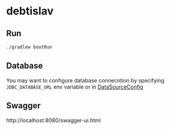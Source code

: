 # debtislav
## Run
```bash
./gradlew bootRun
```
## Database
You may want to configure database connecntion by specifying `JDBC_DATABASE_URL` env variable or in [DataSourceConfig](https://github.com/maxuh14/debtislav/blob/master/src/main/kotlin/com/chimber/debtislav/config/DataSourceConfig.kt)
## Swagger
http://localhost:8080/swagger-ui.html
